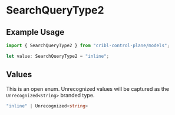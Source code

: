# SearchQueryType2

## Example Usage

```typescript
import { SearchQueryType2 } from "cribl-control-plane/models";

let value: SearchQueryType2 = "inline";
```

## Values

This is an open enum. Unrecognized values will be captured as the `Unrecognized<string>` branded type.

```typescript
"inline" | Unrecognized<string>
```